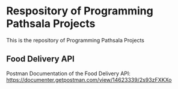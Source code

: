 # Respository of Programming Pathsala Projects

This is the repository of Programming Pathsala Projects

## Food Delivery API

Postman Documentation of the Food Delivery API: https://documenter.getpostman.com/view/14623339/2s93zFXKXo